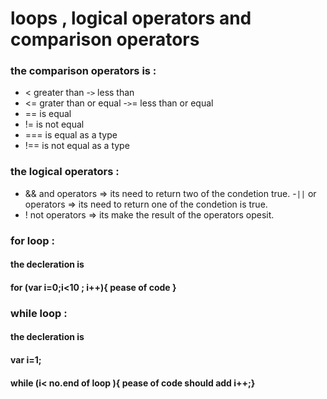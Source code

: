 # loops , logical operators and comparison operators 
###  the comparison operators is :
- <  greater than 
-`>` less than 
- <= grater than or equal 
-`>`=  less than or equal 
- == is equal 
- != is not equal 
- === is equal as a type  
- !== is not equal as a type

### the logical operators :
- && and operators => its need to return   two of the condetion true.
-`||` or operators => its need to return one of the condetion is true.
- ! not  operators => its make the result of the operators opesit.

### for loop :
#### the decleration is 
#### for (var i=0;i<10 ; i++){ pease of code }

### while loop :
#### the decleration is 
#### var i=1; 
#### while (i< no.end of loop ){ pease of code  should add i++;}



